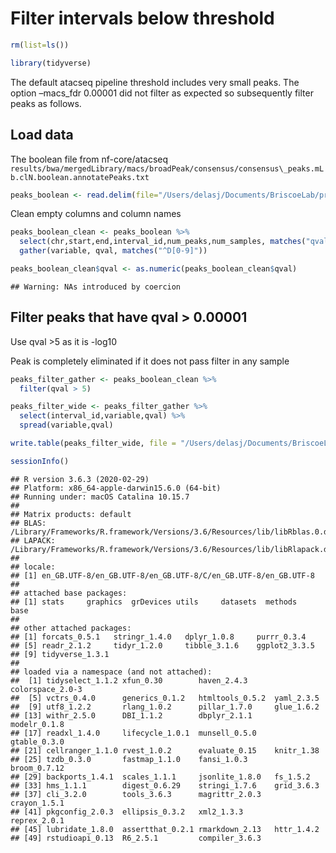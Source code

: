 Filter intervals below threshold
================

``` r
rm(list=ls())

library(tidyverse)
```

The default atacseq pipeline threshold includes very small peaks. The
option –macs\_fdr 0.00001 did not filter as expected so subsequently
filter peaks as follows.

## Load data

The boolean file from nf-core/atacseq
`results/bwa/mergedLibrary/macs/broadPeak/consensus/consensus\_peaks.mLb.clN.boolean.annotatePeaks.txt`

``` r
peaks_boolean <- read.delim(file="/Users/delasj/Documents/BriscoeLab/project_DV_ATAC_reproduce_analysis/inputs_cats-atac_1/consensus_peaks.mLb.clN.boolean.annotatePeaks.txt",header=TRUE, stringsAsFactors = FALSE)
```

Clean empty columns and column names

``` r
peaks_boolean_clean <- peaks_boolean %>%
  select(chr,start,end,interval_id,num_peaks,num_samples, matches("qval$")) %>%
  gather(variable, qval, matches("^D[0-9]"))

peaks_boolean_clean$qval <- as.numeric(peaks_boolean_clean$qval)
```

    ## Warning: NAs introduced by coercion

## Filter peaks that have qval \> 0.00001

Use qval \>5 as it is -log10

Peak is completely eliminated if it does not pass filter in any sample

``` r
peaks_filter_gather <- peaks_boolean_clean %>%
  filter(qval > 5)

peaks_filter_wide <- peaks_filter_gather %>%
  select(interval_id,variable,qval) %>%
  spread(variable,qval)

write.table(peaks_filter_wide, file = "/Users/delasj/Documents/BriscoeLab/project_DV_ATAC_reproduce_analysis/outputs_cats-atac_1/consensus_peakfdr_filtered.csv", quote = FALSE, row.names = FALSE)
```

``` r
sessionInfo()
```

    ## R version 3.6.3 (2020-02-29)
    ## Platform: x86_64-apple-darwin15.6.0 (64-bit)
    ## Running under: macOS Catalina 10.15.7
    ## 
    ## Matrix products: default
    ## BLAS:   /Library/Frameworks/R.framework/Versions/3.6/Resources/lib/libRblas.0.dylib
    ## LAPACK: /Library/Frameworks/R.framework/Versions/3.6/Resources/lib/libRlapack.dylib
    ## 
    ## locale:
    ## [1] en_GB.UTF-8/en_GB.UTF-8/en_GB.UTF-8/C/en_GB.UTF-8/en_GB.UTF-8
    ## 
    ## attached base packages:
    ## [1] stats     graphics  grDevices utils     datasets  methods   base     
    ## 
    ## other attached packages:
    ## [1] forcats_0.5.1   stringr_1.4.0   dplyr_1.0.8     purrr_0.3.4    
    ## [5] readr_2.1.2     tidyr_1.2.0     tibble_3.1.6    ggplot2_3.3.5  
    ## [9] tidyverse_1.3.1
    ## 
    ## loaded via a namespace (and not attached):
    ##  [1] tidyselect_1.1.2 xfun_0.30        haven_2.4.3      colorspace_2.0-3
    ##  [5] vctrs_0.4.0      generics_0.1.2   htmltools_0.5.2  yaml_2.3.5      
    ##  [9] utf8_1.2.2       rlang_1.0.2      pillar_1.7.0     glue_1.6.2      
    ## [13] withr_2.5.0      DBI_1.1.2        dbplyr_2.1.1     modelr_0.1.8    
    ## [17] readxl_1.4.0     lifecycle_1.0.1  munsell_0.5.0    gtable_0.3.0    
    ## [21] cellranger_1.1.0 rvest_1.0.2      evaluate_0.15    knitr_1.38      
    ## [25] tzdb_0.3.0       fastmap_1.1.0    fansi_1.0.3      broom_0.7.12    
    ## [29] backports_1.4.1  scales_1.1.1     jsonlite_1.8.0   fs_1.5.2        
    ## [33] hms_1.1.1        digest_0.6.29    stringi_1.7.6    grid_3.6.3      
    ## [37] cli_3.2.0        tools_3.6.3      magrittr_2.0.3   crayon_1.5.1    
    ## [41] pkgconfig_2.0.3  ellipsis_0.3.2   xml2_1.3.3       reprex_2.0.1    
    ## [45] lubridate_1.8.0  assertthat_0.2.1 rmarkdown_2.13   httr_1.4.2      
    ## [49] rstudioapi_0.13  R6_2.5.1         compiler_3.6.3
